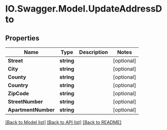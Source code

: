 # IO.Swagger.Model.UpdateAddressDto
## Properties

Name | Type | Description | Notes
------------ | ------------- | ------------- | -------------
**Street** | **string** |  | [optional] 
**City** | **string** |  | [optional] 
**County** | **string** |  | [optional] 
**Country** | **string** |  | [optional] 
**ZipCode** | **string** |  | [optional] 
**StreetNumber** | **string** |  | [optional] 
**ApartmentNumber** | **string** |  | [optional] 

[[Back to Model list]](../README.md#documentation-for-models) [[Back to API list]](../README.md#documentation-for-api-endpoints) [[Back to README]](../README.md)

